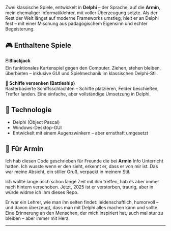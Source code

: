 

Zwei klassische Spiele, entwickelt in **Delphi** – der Sprache, auf die **Armin**, mein ehemaliger Informatiklehrer, mit voller Überzeugung setzte. Als der Rest der Welt längst auf moderne Frameworks umstieg, hielt er an Delphi fest – mit einer Mischung aus pädagogischem Eigensinn und echter Begeisterung.

## 🎮 Enthaltene Spiele

**🃏 Blackjack**  
Ein funktionales Kartenspiel gegen den Computer. Ziehen, stehen bleiben, überbieten – inklusive GUI und Spielmechanik im klassischen Delphi-Stil.

**🚢 Schiffe versenken (Battleship)**  
Rasterbasierte Schiffsschlachten – Schiffe platzieren, Felder beschießen, Treffer landen. Eine einfache, aber vollständige Umsetzung in Delphi.

## 💾 Technologie

- Delphi (Object Pascal)
- Windows-Desktop-GUI
- Entwickelt mit einem Augenzwinkern – aber ernsthaft umgesetzt

## 🙏 Für Armin

Ich hab diesen Code geschrieben für Freunde die bei **Armin** Info Unterricht hatten.
Ich wusste wenn er den sieht, erkennt er, dass er von mir ist.
Das war meine Absicht, ein stiller Gruß, verpackt in meinem Stil.


Ich wollte lange mich schon lange Zeit mit ihm treffen, hab es aber immer nach hintern verschoben.
Jetzt, 2025 ist er verstorben, traurig, aber in würde widme ich ihm dieses Repo.


Er war ein Lehrer, wie man ihn selten findet: leidenschaftlich, humorvoll – und davon überzeugt, dass man mit Delphi alles machen kann und sollte.
Eine Erinnerung an den Menschen, der mich inspiriert hat, auch mal stur zu bleiben – aber immer mit Herz.

---


